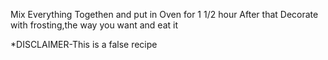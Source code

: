 Mix Everything Togethen and put in Oven for 1 1/2 hour
After that Decorate with frosting,the way you want and eat it

*DISCLAIMER-This is a false recipe
